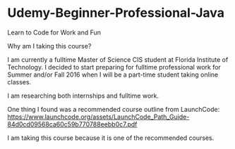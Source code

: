 # Udemy-Beginner-Professional-Java
Learn to Code for Work and Fun

Why am I taking this course?

I am currently a fulltime Master of Science CIS student at Florida Institute of Technology.
I decided to start preparing for fulltime professional work for Summer and/or Fall 2016 when I will be a part-time student taking online classes.

I am researching both internships and fulltime work.

One thing I found was a recommended course outline from LaunchCode:
https://www.launchcode.org/assets/LaunchCode_Path_Guide-84d0cd09568ca60c59b770788eebb0c7.pdf

I am taking this course because it is one of the recommended courses.


